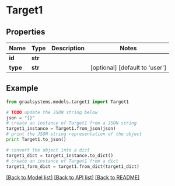 # Target1


## Properties

Name | Type | Description | Notes
------------ | ------------- | ------------- | -------------
**id** | **str** |  | 
**type** | **str** |  | [optional] [default to 'user']

## Example

```python
from graalsystems.models.target1 import Target1

# TODO update the JSON string below
json = "{}"
# create an instance of Target1 from a JSON string
target1_instance = Target1.from_json(json)
# print the JSON string representation of the object
print Target1.to_json()

# convert the object into a dict
target1_dict = target1_instance.to_dict()
# create an instance of Target1 from a dict
target1_form_dict = target1.from_dict(target1_dict)
```
[[Back to Model list]](../README.md#documentation-for-models) [[Back to API list]](../README.md#documentation-for-api-endpoints) [[Back to README]](../README.md)


